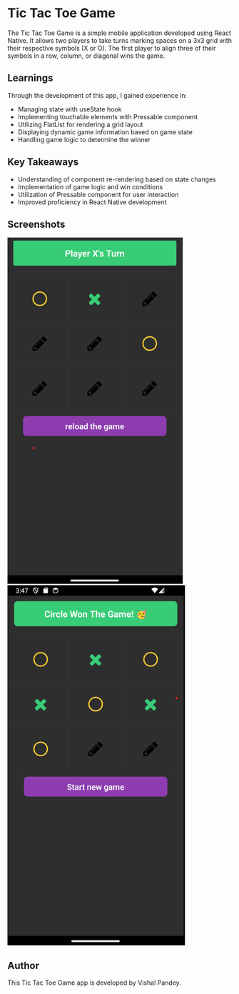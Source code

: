 # Tic Tac Toe Game
The Tic Tac Toe Game is a simple mobile application developed using React Native. It allows two players to take turns marking spaces on a 3x3 grid with their respective symbols (X or O). The first player to align three of their symbols in a row, column, or diagonal wins the game.

## Learnings
Through the development of this app, I gained experience in:
- Managing state with useState hook
- Implementing touchable elements with Pressable component
- Utilizing FlatList for rendering a grid layout
- Displaying dynamic game information based on game state
- Handling game logic to determine the winner

## Key Takeaways
- Understanding of component re-rendering based on state changes
- Implementation of game logic and win conditions
- Utilization of Pressable component for user interaction
- Improved proficiency in React Native development

## Screenshots
![Screenshot](/preview_01.png)
![Screenshot](/preview_02.png)

## Author
This Tic Tac Toe Game app is developed by Vishal Pandey.

